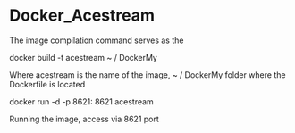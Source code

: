 # Docker_Acestream
The image compilation command serves as the

  docker build -t acestream ~ / DockerMy

Where acestream is the name of the image, ~ / DockerMy folder where the Dockerfile is located

  docker run -d -p 8621: 8621 acestream
  
Running the image, access via 8621 port
